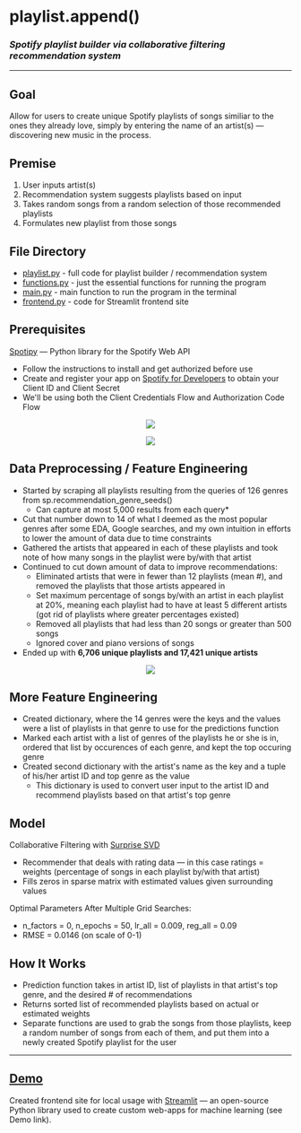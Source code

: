 # playlist.append()
### _Spotify playlist builder via collaborative filtering recommendation system_

---
## Goal
Allow for users to create unique Spotify playlists of songs similiar to the ones they already love, simply by entering the name of an artist(s) — discovering new music in the process.

## Premise
1. User inputs artist(s)
2. Recommendation system suggests playlists based on input
3. Takes random songs from a random selection of those recommended playlists
4. Formulates new playlist from those songs

## File Directory
* [playlist.py](https://github.com/ralterman/playlist.append/blob/master/playlist.py "playlist.py File") - full code for playlist builder   / recommendation system
* [functions.py](https://github.com/ralterman/playlist.append/blob/master/functions.py "functions.py File") - just the essential functions   for running the program
* [main.py](https://github.com/ralterman/playlist.append/blob/master/main.py "main.py File") - main function to run the program in the       terminal
* [frontend.py](https://github.com/ralterman/playlist.append/blob/master/frontend.py "frontend.py") - code for Streamlit frontend site

## Prerequisites
[Spotipy](https://spotipy.readthedocs.io/en/2.9.0/ "Spotipy") — Python library for the Spotify Web API
 * Follow the instructions to install and get authorized before use
 * Create and register your app on [Spotify for Developers](https://developer.spotify.com/dashboard/ "Spotify for Developers") to obtain      your Client ID and Client Secret
 * We'll be using both the Client Credentials Flow and Authorization Code Flow

<p align="center"><img src="https://github.com/ralterman/playlist.append/blob/master/images/authorization.png"></p>
<p align="center"><img src="https://github.com/ralterman/playlist.append/blob/master/images/authorization2.png"></p>

## Data Preprocessing / Feature Engineering
* Started by scraping all playlists resulting from the queries of 126 genres from sp.recommendation_genre_seeds()
  * Can capture at most 5,000 results from each query*
* Cut that number down to 14 of what I deemed as the most popular genres after some EDA, Google searches, and my own intuition in efforts   to lower the amount of data due to time constraints
* Gathered the artists that appeared in each of these playlists and took note of how many songs in the playlist were by/with that artist
* Continued to cut down amount of data to improve recommendations:
  * Eliminated artists that were in fewer than 12 playlists (mean #), and removed the playlists that those artists appeared in
  * Set maximum percentage of songs by/with an artist in each playlist at 20%, meaning each playlist had to have at least 5 different         artists (got rid of playlists where greater percentages existed)
  * Removed all playlists that had less than 20 songs or greater than 500 songs
  * Ignored cover and piano versions of songs
* Ended up with __6,706 unique playlists and 17,421 unique artists__

<p align="center"><img src="https://github.com/ralterman/playlist.append/blob/master/images/genre_distribution.png"></p>

## More Feature Engineering
* Created dictionary, where the 14 genres were the keys and the values were a list of playlists in that genre to use for the predictions     function
* Marked each artist with a list of genres of the playlists he or she is in, ordered that list by occurences of each genre, and kept the     top occuring genre
* Created second dictionary with the artist's name as the key and a tuple of his/her artist ID and top genre as the value
  * This dictionary is used to convert user input to the artist ID and recommend playlists based on that artist's top genre

## Model
Collaborative Filtering with [Surprise SVD](https://surprise.readthedocs.io/en/stable/getting_started.html "Surprise SVD")
* Recommender that deals with rating data — in this case ratings = weights (percentage of songs in each playlist by/with that artist)
* Fills zeros in sparse matrix with estimated values given surrounding values

Optimal Parameters After Multiple Grid Searches:
* n_factors = 0, n_epochs = 50, lr_all = 0.009, reg_all = 0.09
* RMSE = 0.0146 (on scale of 0-1)

## How It Works
* Prediction function takes in artist ID, list of playlists in that artist's top genre, and the desired # of recommendations
* Returns sorted list of recommended playlists based on actual or estimated weights
* Separate functions are used to grab the songs from those playlists, keep a random number of songs from each of them, and put them into a   newly created Spotify playlist for the user

---
## [Demo](https://youtu.be/x-ZXiC06JKY)
Created frontend site for local usage with [Streamlit](https://docs.streamlit.io/) — an open-source Python library used to create custom web-apps for machine learning (see Demo link).
